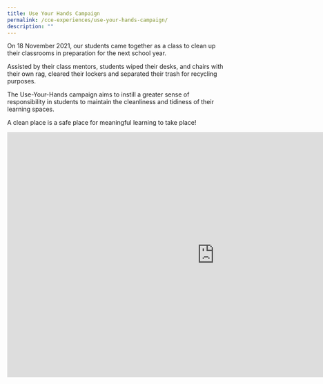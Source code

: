 ```yaml
---
title: Use Your Hands Campaign
permalink: /cce-experiences/use-your-hands-campaign/
description: ""
---
```

On 18 November 2021, our students came together as a class to clean up their classrooms in preparation for the next school year.&nbsp;

Assisted by their class mentors, students wiped their desks, and chairs with their own rag, cleared their lockers and separated their trash for recycling purposes.&nbsp;

The Use-Your-Hands campaign aims to instill a greater sense of responsibility in students to maintain the cleanliness and tidiness of their learning spaces.

  

A clean place is a safe place for meaningful learning to take place!

<iframe allowfullscreen="true" height="569" width="960" frameborder="0" src="https://docs.google.com/presentation/d/e/2PACX-1vTLBImXWLXLSf_Ud5tyCbBrvJA2lTKygHC72DqhJwYSWdfNIeM3yIKMm_-jiK15JEwA6LC_nDYWnfv9/embed?start=true&amp;loop=true&amp;delayms=10000"></iframe>